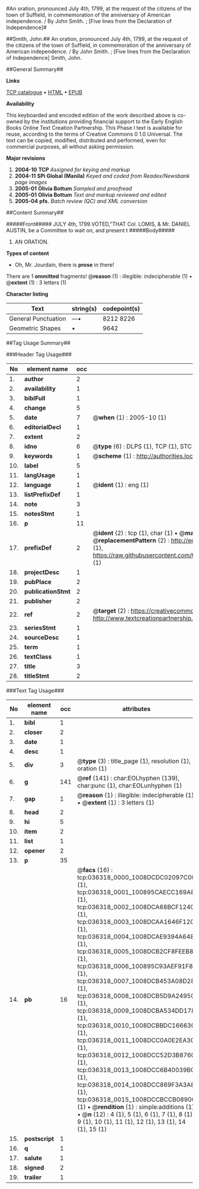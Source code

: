 #An oration, pronounced July 4th, 1799, at the request of the citizens of the town of Suffield, in commemoration of the anniversary of American independence. / By John Smith. ; [Five lines from the Declaration of Independence]#

##Smith, John.##
An oration, pronounced July 4th, 1799, at the request of the citizens of the town of Suffield, in commemoration of the anniversary of American independence. / By John Smith. ; [Five lines from the Declaration of Independence]
Smith, John.

##General Summary##

**Links**

[TCP catalogue](http://www.ota.ox.ac.uk/tcp/)  • 
[HTML](http://tei.it.ox.ac.uk/tcp/Texts-HTML/free/N27/N27245.html)  • 
[EPUB](http://tei.it.ox.ac.uk/tcp/Texts-EPUB/free/N27/N27245.epub)

**Availability**

This keyboarded and encoded edition of the
	       work described above is co-owned by the institutions
	       providing financial support to the Early English Books
	       Online Text Creation Partnership. This Phase I text is
	       available for reuse, according to the terms of Creative
	       Commons 0 1.0 Universal. The text can be copied,
	       modified, distributed and performed, even for
	       commercial purposes, all without asking permission.

**Major revisions**

1. __2004-10__ __TCP__ *Assigned for keying and markup*
1. __2004-11__ __SPi Global (Manila)__ *Keyed and coded from Readex/Newsbank page images*
1. __2005-01__ __Olivia Bottum__ *Sampled and proofread*
1. __2005-01__ __Olivia Bottum__ *Text and markup reviewed and edited*
1. __2005-04__ __pfs.__ *Batch review (QC) and XML conversion*

##Content Summary##

#####Front#####
JULY 4th, 1799.VOTED,"THAT Col. LOMIS, & Mr. DANIEL AUSTIN, be a Committee to wait on, and present t
#####Body#####

1. AN ORATION.

**Types of content**

  * Oh, Mr. Jourdain, there is **prose** in there!

There are 1 **ommitted** fragments! 
 @__reason__ (1) : illegible: indecipherable (1)  •  @__extent__ (1) : 3 letters (1)

**Character listing**


|Text|string(s)|codepoint(s)|
|---|---|---|
|General Punctuation|—•|8212 8226|
|Geometric Shapes|▪|9642|

##Tag Usage Summary##

###Header Tag Usage###

|No|element name|occ|attributes|
|---|---|---|---|
|1.|__author__|2||
|2.|__availability__|1||
|3.|__biblFull__|1||
|4.|__change__|5||
|5.|__date__|7| @__when__ (1) : 2005-10 (1)|
|6.|__editorialDecl__|1||
|7.|__extent__|2||
|8.|__idno__|6| @__type__ (6) : DLPS (1), TCP (1), STC (1), NOTIS (1), IMAGE-SET (1), EVANS-CITATION (1)|
|9.|__keywords__|1| @__scheme__ (1) : http://authorities.loc.gov/ (1)|
|10.|__label__|5||
|11.|__langUsage__|1||
|12.|__language__|1| @__ident__ (1) : eng (1)|
|13.|__listPrefixDef__|1||
|14.|__note__|3||
|15.|__notesStmt__|1||
|16.|__p__|11||
|17.|__prefixDef__|2| @__ident__ (2) : tcp (1), char (1)  •  @__matchPattern__ (2) : ([0-9\-]+):([0-9IVX]+) (1), (.+) (1)  •  @__replacementPattern__ (2) : http://eebo.chadwyck.com/downloadtiff?vid=$1&page=$2 (1), https://raw.githubusercontent.com/textcreationpartnership/Texts/master/tcpchars.xml#$1 (1)|
|18.|__projectDesc__|1||
|19.|__pubPlace__|2||
|20.|__publicationStmt__|2||
|21.|__publisher__|2||
|22.|__ref__|2| @__target__ (2) : https://creativecommons.org/publicdomain/zero/1.0/ (1), http://www.textcreationpartnership.org/docs/. (1)|
|23.|__seriesStmt__|1||
|24.|__sourceDesc__|1||
|25.|__term__|1||
|26.|__textClass__|1||
|27.|__title__|3||
|28.|__titleStmt__|2||


###Text Tag Usage###

|No|element name|occ|attributes|
|---|---|---|---|
|1.|__bibl__|1||
|2.|__closer__|2||
|3.|__date__|1||
|4.|__desc__|1||
|5.|__div__|3| @__type__ (3) : title_page (1), resolution (1), oration (1)|
|6.|__g__|141| @__ref__ (141) : char:EOLhyphen (139), char:punc (1), char:EOLunhyphen (1)|
|7.|__gap__|1| @__reason__ (1) : illegible: indecipherable (1)  •  @__extent__ (1) : 3 letters (1)|
|8.|__head__|2||
|9.|__hi__|5||
|10.|__item__|2||
|11.|__list__|1||
|12.|__opener__|2||
|13.|__p__|35||
|14.|__pb__|16| @__facs__ (16) : tcp:036318_0000_1008DCDC02097C00 (1), tcp:036318_0001_100895CAECC169A8 (1), tcp:036318_0002_1008DCA68BCF1240 (1), tcp:036318_0003_1008DCAA1646F120 (1), tcp:036318_0004_1008DCAE9394A648 (1), tcp:036318_0005_1008DCB2CF8FEEB8 (1), tcp:036318_0006_100895C93AEF91F8 (1), tcp:036318_0007_1008DCB453A08D28 (1), tcp:036318_0008_1008DCB5D9A24950 (1), tcp:036318_0009_1008DCBA534DD178 (1), tcp:036318_0010_1008DCBBDC166630 (1), tcp:036318_0011_1008DCC0A0E2EA30 (1), tcp:036318_0012_1008DCC52D3B8760 (1), tcp:036318_0013_1008DCC6B40039B0 (1), tcp:036318_0014_1008DCC869F3A3A8 (1), tcp:036318_0015_1008DCCBCCB08900 (1)  •  @__rendition__ (1) : simple:additions (1)  •  @__n__ (12) : 4 (1), 5 (1), 6 (1), 7 (1), 8 (1), 9 (1), 10 (1), 11 (1), 12 (1), 13 (1), 14 (1), 15 (1)|
|15.|__postscript__|1||
|16.|__q__|1||
|17.|__salute__|1||
|18.|__signed__|2||
|19.|__trailer__|1||
